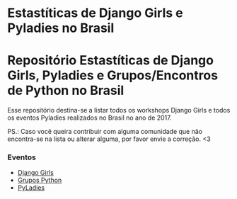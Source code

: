 # Estastíticas de Django Girls e Pyladies no Brasil
Repositório Estastíticas de Django Girls, Pyladies e Grupos/Encontros de Python no Brasil
==============================================
Esse repositório destina-se a listar todos os workshops Django Girls e todos os eventos Pyladies realizados no Brasil no ano de 2017.

PS.: Caso você queira contribuir com alguma comunidade que não encontra-se na lista ou alterar alguma, por favor envie a correção. <3 


### Eventos
- [Django Girls](eventos/django_girls.md)
- [Grupos Python](eventos/grupos-python.md)
- [PyLadies](eventos/pyladies.md)
